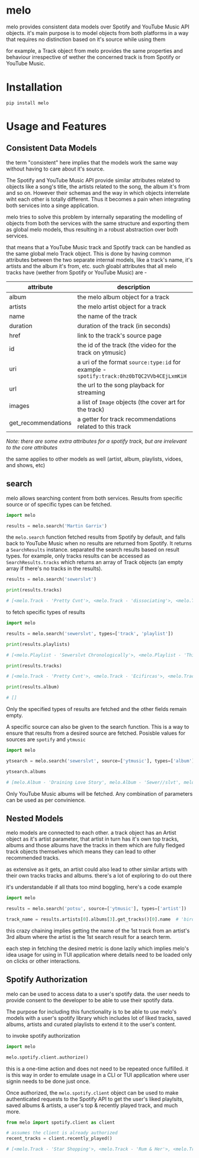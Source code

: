 # melo

melo provides consistent data models over Spotify and YouTube Music API objects.
it's main purpose is to model objects from both platforms in a way that requires no distinction based on it's source while using them

for example, a Track object from melo provides the same properties and behaviour irrespective of wether the concerned track is from Spotify or YouTube Music.

# Installation

    pip install melo

# Usage and Features

## Consistent Data Models

the term "consistent" here implies that the models work the same way without having to care about it's source.

The Spotify and YouTube Music API provide similar attributes related to objects like a song's title, the artists related to the song, the album it's from and so on. However their schemas and the way in which objects interrelate wiht each other is totally different. Thus it becomes a pain when integrating both services into a singe application.

melo tries to solve this problem by internally separating the modelling of objects from both the services with the same structure and exporting them as global melo models, thus resulting in a robust abstraction over both services.

that means that a YouTube Music track and Spotify track can be handled as the same global melo Track object. This is done by having common attributes between the two separate internal models, like a track's name, it's artists and the album it's from, etc. such gloabl attributes that all melo tracks have (wether from Spotify or YouTube Music) are -
  
| attribute           | description                                                                               |
|---------------------|-------------------------------------------------------------------------------------------|
| album               | the melo album object for a track                                                         |
| artists             | the melo artist object for a track                                                        |
| name                | the name of the track                                                                     |
| duration            | duration of the track (in seconds)                                                        |
| href                | link to the track's source page                                                           |
| id                  | the id of the track (the video for the track on ytmusic)                                  |
| uri                 | a uri of the format `source:type:id` for example - `spotify:track:0hz0bTQC2VVb4CEjLxmKiH` |
| url                 | the url to the song playback for streaming                                                |
| images              | a list of `Image` objects (the cover art for the track)                                   |
| get_recommendations | a getter for track recommendations related to this track                                  |

_Note: there are some extra attributes for a spotify track, but are irrelevant to the core attributes_

the same applies to other models as well (artist, album, playlists, vidoes, and shows, etc)

## search

melo allows searching content from both services. Results from specific source or of specific types can be fetched.

```py
import melo

results = melo.search('Martin Garrix')
```

the `melo.search` function fetched results from Spotify by default, and falls back to YouTube Music when no results are returned from Spotify. It returns a `SearchResults` instance. separated the search results based on result types. for example, only tracks results can be accessed as `SearchResults.tracks` which returns an array of Track objects (an empty array if there's no tracks in the results).

```py
results = melo.search('sewerslvt') 

print(results.tracks)

# [<melo.Track - 'Pretty Cvnt'>, <melo.Track - 'dissociating'>, <melo.Track - 'Cyberia Lyr1'>, <melo.Track - 'Ecifircas'>, <melo.Track - 'Kawaii Razor Blades'>, <melo.Track - 'goodbye'>]
```

to fetch specific types of results

```py
import melo

results = melo.search('sewerslvt', types=['track', 'playlist'])  

print(results.playlists)

# [<melo.Playlist - 'Sewerslvt Chronologically'>, <melo.Playlist - 'This Is Sewerslvt'>, <melo.Playlist - 'Sewerslvt Discography'>, <melo.Playlist - 'Breakcore Heaven'>]

print(results.tracks)   

# [<melo.Track - 'Pretty Cvnt'>, <melo.Track - 'Ecifircas'>, <melo.Track - 'goodbye'>, <melo.Track - 'Newlove'>, <melo.Track - 'Lexapro Delirium'>]

print(results.album)

# []
```

Only the specified types of results are fetched and the other fields remain empty.

A specific source can also be given to the search function. This is a way to ensure that results from a desired source are fetched. Posisble values for sources are `spotify` and `ytmusic`

```py
import melo

ytsearch = melo.search('sewerslvt', source=['ytmusic'], types=['album']) 

ytsearch.albums  

# [melo.Album - 'Draining Love Story', melo.Album - 'Sewer//slvt', melo.Album - "we had good times together, don't forget that", melo.Album - 'Drowning in the Sewer', melo.Album - 'suffering from melancholia', melo.Album - 'Newlove']
```

Only YouTube Music albums will be fetched. Any combination of parameters can be used as per convinience.

## Nested Models

melo models are connected to each other. a track object has an Artist object as it's artist parameter, that artist in turn has it's own top tracks, albums and those albums have the tracks in them which are fully fledged track objects themselves which means they can lead to other recommended tracks.

as extensive as it gets, an artist could also lead to other similar artists with their own tracks tracks and albums. there's a lot of exploring to do out there

it's understandable if all thats too mind boggling, here's a code example

```py
import melo

results = melo.search('potsu', source=['ytmusic'], types=['artist'])

track_name = results.artists[0].albums[3].get_tracks()[0].name  # 'bird'
```

this crazy chaining implies getting the name of the 1st track from an artist's 3rd album where the artist is the 1st search result for a search term.

each step in fetching the desired metric is done lazily which implies melo's idea usage for using in TUI application where details need to be loaded only on clicks or other interactions.

## Spotify Authorization

melo can be used to access data to a user's spotify data. the user needs to provide consent to the developer to be able to use their spotify data.

The purpose for including this functionality is to be able to use melo's models with a user's spotify library which includes lot of liked tracks, saved albums, artists and curated playlists to extend it to the user's content.

to invoke spotify authorization

```py
import melo

melo.spotify.client.authorize()
```

this is a one-time action and does not need to be repeated once fulfilled. it is this way in order to emulate usage in a CLI or TUI application where user signin needs to be done just once.

Once authorized, the `melo.spotify.client` object can be used to make authenticated requests to the Spotify API to get the user's liked playlsits, saved albums & artists, a user's top & recently played track, and much more.

```py
from melo import spotify.client as client

# assumes the client is already authorized
recent_tracks = client.recently_played()

# [<melo.Track - 'Star Shopping'>, <melo.Track - 'Rum & Her'>, <melo.Track - 'Castle Maze'>, <melo.Track - 'Understand'>, <melo.Track - '違う'>]
```
